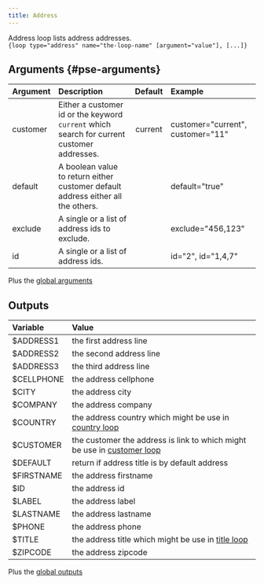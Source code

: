 ```yaml
---
title: Address
---
```


Address loop lists address addresses.     
`{loop type="address" name="the-loop-name" [argument="value"], [...]}`

## Arguments {#pse-arguments}

| Argument      | Description                                                                                | Default         | Example                           |
| ------------- |:-------------------------------------------------------------------------------------------| :-------------: | :-------------------------------- |
| customer      | Either a customer id or the keyword `current` which search for current customer addresses. |  current        | customer="current", customer="11" |
| default       | A boolean value to return either customer default address either all the others.           |                 | default="true"                    |
| exclude       | A single or a list of address ids to exclude.                                              |                 | exclude="456,123"                 |
| id            | A single or a list of address ids.                                                         |                 |  id="2", id="1,4,7"               |

Plus the [global arguments](./global_arguments)

## Outputs

| Variable                                                              | Value                                                                                 |
| :-------------------------------------------------------------------  | :------------------------------------------------------------------------------------ |
| $ADDRESS1	                                                            | the first address line                                                                |
| $ADDRESS2	                                                            | the second address line                                                               |
| $ADDRESS3	                                                            | the third address line                                                                |   
| $CELLPHONE	                                                        | the address cellphone                                                                 |
| $CITY	                                                                | the address city                                                                      |
| $COMPANY	                                                            | the address company                                                                   |
| $COUNTRY	                                                            | the address country which might be use in [country loop](./Country)                   |
| $CUSTOMER	                                                            | the customer the address is link to which might be use in [customer loop](./Customer) |
| $DEFAULT	                                                            | return if address title is by default address                                         |
| $FIRSTNAME	                                                        | the address firstname                                                                 |
| $ID	                                                                | the address id                                                                        |
| $LABEL	                                                            | the address label                                                                     |
| $LASTNAME	                                                            | the address lastname                                                                  |
| $PHONE	                                                            | the address phone                                                                     |
| $TITLE	                                                            | the address title which might be use in [title loop](./Title)                         |
| $ZIPCODE                                                              | the address zipcode                                                                   |


Plus the [global outputs](./global_outputs)